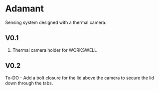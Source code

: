 # Adamant
Sensing system designed with a thermal camera.

## V0.1
1. Thermal camera holder for WORKSWELL

## V0.2
To-DO
    - Add a bolt closure for the lid above the camera to secure the lid down through the tabs. 